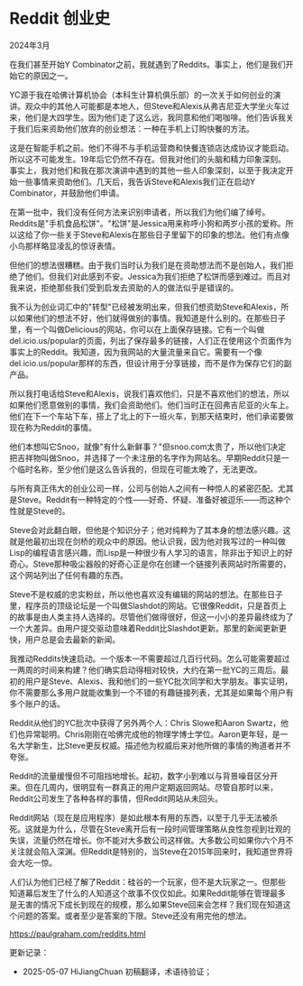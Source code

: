 


# Reddit 创业史

2024年3月

在我们甚至开始Y Combinator之前，我就遇到了Reddits。事实上，他们是我们开始它的原因之一。

YC源于我在哈佛计算机协会（本科生计算机俱乐部）的一次关于如何创业的演讲。观众中的其他人可能都是本地人，但Steve和Alexis从弗吉尼亚大学坐火车过来，他们是大四学生。因为他们走了这么远，我同意和他们喝咖啡。他们告诉我关于我们后来资助他们放弃的创业想法：一种在手机上订购快餐的方法。

这是在智能手机之前。他们不得不与手机运营商和快餐连锁店达成协议才能启动。所以这不可能发生。19年后它仍然不存在。但我对他们的头脑和精力印象深刻。事实上，我对他们和我在那次演讲中遇到的其他一些人印象深刻，以至于我决定开始一些事情来资助他们。几天后，我告诉Steve和Alexis我们正在启动Y Combinator，并鼓励他们申请。

在第一批中，我们没有任何方法来识别申请者，所以我们为他们编了绰号。Reddits是"手机食品松饼"。"松饼"是Jessica用来称呼小狗和两岁小孩的爱称。所以这给了你一些关于Steve和Alexis在那些日子里留下的印象的想法。他们有点像小鸟那样略显凌乱的惊讶表情。

但他们的想法很糟糕。由于我们当时认为我们是在资助想法而不是创始人，我们拒绝了他们。但我们对此感到不安。Jessica为我们拒绝了松饼而感到难过。而且对我来说，拒绝那些我们受到启发去资助的人的做法似乎是错误的。

我不认为创业词汇中的"转型"已经被发明出来，但我们想资助Steve和Alexis，所以如果他们的想法不好，他们就得做别的事情。我知道是什么别的。在那些日子里，有一个叫做Delicious的网站，你可以在上面保存链接。它有一个叫做del.icio.us/popular的页面，列出了保存最多的链接，人们正在使用这个页面作为事实上的Reddit。我知道，因为我网站的大量流量来自它。需要有一个像del.icio.us/popular那样的东西，但设计用于分享链接，而不是作为保存它们的副产品。

所以我打电话给Steve和Alexis，说我们喜欢他们，只是不喜欢他们的想法，所以如果他们愿意做别的事情，我们会资助他们。他们当时正在回弗吉尼亚的火车上。他们在下一个车站下车，搭上了北上的下一班火车，到那天结束时，他们承诺要做现在称为Reddit的事情。

他们本想叫它Snoo，就像"有什么新鲜事？"但snoo.com太贵了，所以他们决定把吉祥物叫做Snoo，并选择了一个未注册的名字作为网站名。早期Reddit只是一个临时名称，至少他们是这么告诉我的，但现在可能太晚了，无法更改。

与所有真正伟大的创业公司一样，公司与创始人之间有一种惊人的紧密匹配。尤其是Steve。Reddit有一种特定的个性——好奇、怀疑、准备好被逗乐——而这种个性就是Steve的。

Steve会对此翻白眼，但他是个知识分子；他对纯粹为了其本身的想法感兴趣。这就是他最初出现在剑桥的观众中的原因。他认识我，因为他对我写过的一种叫做Lisp的编程语言感兴趣，而Lisp是一种很少有人学习的语言，除非出于知识上的好奇心。Steve那种吸尘器般的好奇心正是你在创建一个链接列表网站时所需要的，这个网站列出了任何有趣的东西。

Steve不是权威的忠实粉丝，所以他也喜欢没有编辑的网站的想法。在那些日子里，程序员的顶级论坛是一个叫做Slashdot的网站。它很像Reddit，只是首页上的故事是由人类主持人选择的。尽管他们做得很好，但这一小小的差异最终成为了一个大差异。由用户提交驱动意味着Reddit比Slashdot更新。那里的新闻更新更快，用户总是会去最新的新闻。

我推动Reddits快速启动。一个版本一不需要超过几百行代码。怎么可能需要超过一两周的时间来构建？他们确实启动得相对较快，大约在第一批YC的三周后。最初的用户是Steve、Alexis、我和他们的一些YC批次同学和大学朋友。事实证明，你不需要那么多用户就能收集到一个不错的有趣链接列表，尤其是如果每个用户有多个账户的话。

Reddit从他们的YC批次中获得了另外两个人：Chris Slowe和Aaron Swartz，他们也异常聪明。Chris刚刚在哈佛完成他的物理学博士学位。Aaron更年轻，是一名大学新生，比Steve更反权威。描述他为权威后来对他所做的事情的殉道者并不夸张。

Reddit的流量缓慢但不可阻挡地增长。起初，数字小到难以与背景噪音区分开来。但在几周内，很明显有一群真正的用户定期返回网站。尽管自那时以来，Reddit公司发生了各种各样的事情，但Reddit网站从未回头。

Reddit网站（现在是应用程序）是如此根本有用的东西，以至于几乎无法被杀死。这就是为什么，尽管在Steve离开后有一段时间管理策略从良性忽视到壮观的失误，流量仍然在增长。你不能对大多数公司这样做。大多数公司如果你六个月不关注就会陷入深渊。但Reddit是特别的，当Steve在2015年回来时，我知道世界将会大吃一惊。

人们认为他们已经了解了Reddit：硅谷的一个玩家，但不是大玩家之一。但那些知道幕后发生了什么的人知道这个故事不仅仅如此。如果Reddit能够在管理最多是无害的情况下成长到现在的规模，那么如果Steve回来会怎样？我们现在知道这个问题的答案。或者至少是答案的下限。Steve还没有用完他的想法。

https://paulgraham.com/reddits.html



更新记录：
- 2025-05-07 HiJiangChuan 初稿翻译，术语待验证； 
